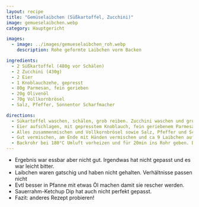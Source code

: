 ```yaml
---
layout: recipe
title: "Gemüselaibchen (Süßkartoffel, Zucchini)"
image: gemueselaibchen.webp
category: Hauptgericht

images:
  - image: ../images/gemueselaibchen_roh.webp
    description: Rohe geformte Laibchen vorm Backen

ingredients:
  - 2 Süßkartoffel (480g vor Schälen)
  - 2 Zucchini (430g)
  - 2 Eier
  - 1 Knoblauchzehe, gepresst
  - 80g Parmesan, fein gerieben
  - 20g Olivenöl
  - 70g Vollkornbrösel
  - Salz, Pfeffer, Sonnentor Scharfmacher

directions:
  - Sükartoffel waschen, schälen, grob reiben. Zucchini waschen und grob reiben
  - Eier aufschlagen, mit gepresstem Knoblauch, fein geriebenem Parmesan und Olivenöl vermischen
  - Alles zusammenmischen und Vollkornbrösel sowie Salz, Pfeffer und Scharfmacher dazugeben
  - Gut vermischen, am Ende mit Händen vermischen und ca 9 Laibchen auf einem Blech mit Backpapier verteilen (NICHT das Gitter nehmen da lassen sie sich nicht gut umdrehen; evtl etwas Öl oben drauf)
  - Backrohr bei 180°C Umluft vorheizen und für 20min ins Rohr geben. Dann Laibchen umdrehen und nochmal 15-20min ins Rohr geben
---
```


- Ergebnis war essbar aber nicht gut. Irgendwas hat nicht gepasst und es war leicht bitter.
- Laibchen waren gatschig und haben nicht gehalten. Verhältnisse passen nicht
- Evtl besser in Pfanne mit etwas Öl machen damit sie rescher werden.
- Sauerrahm-Ketchup Dip hat auch nicht perfekt gepasst.
- Fazit: anderes Rezept probieren!